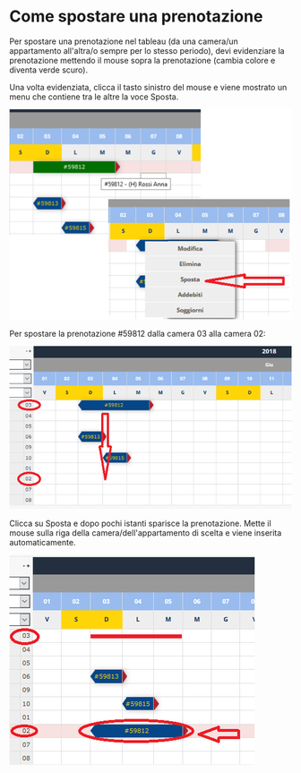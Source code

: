 # Come spostare una prenotazione

Per spostare una prenotazione nel tableau (da una camera/un appartamento all'altra/o sempre per lo stesso periodo), devi evidenziare la prenotazione mettendo il mouse sopra la prenotazione (cambia colore e diventa verde scuro).

Una volta evidenziata, clicca il tasto sinistro del mouse e viene mostrato un menu che contiene tra le altre la voce Sposta.

![](images/spostare-prenotazione-001.png)

Per spostare la prenotazione #59812 dalla camera 03 alla camera 02:

![](images/spostare-prenotazione-002.png)

Clicca su Sposta e dopo pochi istanti sparisce la prenotazione. Mette il mouse sulla riga della camera/dell'appartamento di scelta e viene inserita automaticamente.

![](images/spostare-prenotazione-003.png)